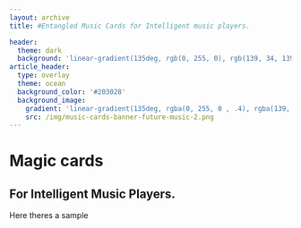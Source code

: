 ```yaml
---
layout: archive
title: #Entangled Music Cards for Intelligent music players.

header:
  theme: dark
  background: 'linear-gradient(135deg, rgb(0, 255, 0), rgb(139, 34, 139, .1))'
article_header:
  type: overlay
  theme: ocean
  background_color: '#203028' 
  background_image:
    gradient: 'linear-gradient(135deg, rgba(0, 255, 0 , .4), rgba(139, 34, 139, .1))'
    src: /img/music-cards-banner-future-music-2.png
---
```


# Magic cards 
## For Intelligent Music Players. 

Here theres a sample
